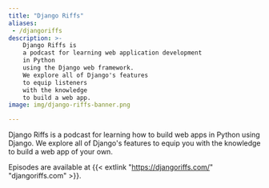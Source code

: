 ```yaml
---
title: "Django Riffs"
aliases:
 - /djangoriffs
description: >-
    Django Riffs is
    a podcast for learning web application development
    in Python
    using the Django web framework.
    We explore all of Django's features
    to equip listeners
    with the knowledge
    to build a web app.
image: img/django-riffs-banner.png

---
```


Django Riffs is
a podcast for learning how to build web apps
in Python
using Django.
We explore all of Django's features
to equip you
with the knowledge
to build a web app
of your own.

Episodes are available at
{{< extlink "https://djangoriffs.com/" "djangoriffs.com" >}}.
